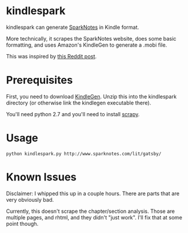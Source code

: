 # kindlespark

kindlespark can generate [SparkNotes](http://www.sparknotes.com/lit/gatsby/) in Kindle format.

More technically, it scrapes the SparkNotes website, does some basic formatting,
and uses Amazon's KindleGen to generate a .mobi file.

This was inspired by [this Reddit post](http://www.reddit.com/r/kindle/comments/g7l2h/sparknotes_for_kindle/).

# Prerequisites

First, you need to download [KindleGen](http://www.amazon.com/gp/feature.html?docId=1000765211).
Unzip this into the kindlespark directory (or otherwise link the kindlegen executable there).

You'll need python 2.7 and you'll need to install [scrapy](http://scrapy.org/).

# Usage

```python kindlespark.py http://www.sparknotes.com/lit/gatsby/```

# Known Issues

Disclaimer: I whipped this up in a couple hours. There are parts that are very obviously bad.

Currently, this doesn't scrape the chapter/section analysis. Those are multiple pages, and rhtml,
and they didn't "just work". I'll fix that at some point though.
